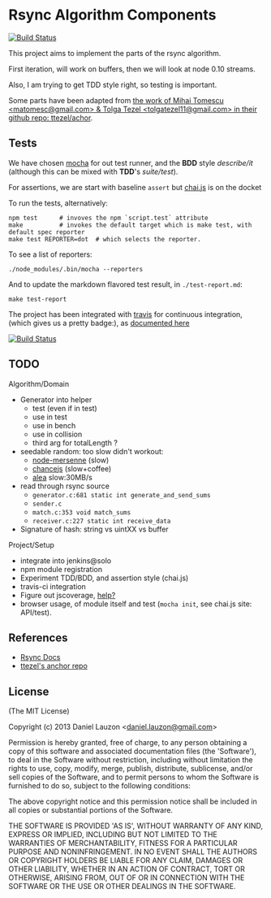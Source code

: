 # Rsync Algorithm Components

[![Build Status](https://travis-ci.org/daneroo/im-rsync-algo.png?branch=master)](https://travis-ci.org/daneroo/im-rsync-algo)


This project aims to implement the parts of the rsync algorithm.

First iteration, will work on buffers, then we will look at node 0.10 streams.

Also, I am trying to get TDD style right, so testing is important.

Some parts have been adapted from [the work of Mihai Tomescu &lt;matomesc@gmail.com&gt; & Tolga Tezel &lt;tolgatezel11@gmail.com&gt; in their github repo: ttezel/achor](https://github.com/ttezel/anchor.git).

## Tests
We have chosen [mocha](http://visionmedia.github.com/mocha/) for out test runner, and the **BDD** style  *describe/it* (although this can be mixed with **TDD**'s *suite/test*). 

For assertions, we are start with baseline `assert` but [chai.js](http://chaijs.com/) is on the docket

To run the tests, alternatively: 

	npm test      # invoves the npm `script.test` attribute
	make          # invokes the default target which is make test, with default spec reporter
	make test REPORTER=dot  # which selects the reporter.

To see a list of reporters:

	./node_modules/.bin/mocha --reporters

And to update the markdown flavored test result, in `./test-report.md`:

	make test-report

The project has been integrated with [travis](travis-ci.org) for continuous integration, (which gives us a pretty badge:), as [documented here](http://about.travis-ci.org/docs/user/languages/javascript-with-nodejs/)

[![Build Status](https://travis-ci.org/daneroo/im-rsync-algo.png?branch=master)](https://travis-ci.org/daneroo/im-rsync-algo)

## TODO

Algorithm/Domain

* Generator into helper
	* test (even if in test)
	* use in test
	* use in bench
	* use in collision
	* third arg for totalLength ?
* seedable random: too slow didn't workout: 
	* [node-mersenne](https://github.com/jwatte/node-mersenne) (slow)
	* [chancejs](https://github.com/abe33/chancejs) (slow+coffee)
	* [alea](https://github.com/coverslide/node-alea) slow:30MB/s
* read through rsync source
	* `generator.c:681 static int generate_and_send_sums`
	* `sender.c`
	* `match.c:353 void match_sums`
	* `receiver.c:227 static int receive_data`
* Signature of hash: string vs uintXX vs buffer

Project/Setup

* integrate into jenkins@solo
* npm module registration
* Experiment TDD/BDD, and assertion style (chai.js)
* travis-ci integration
* Figure out jscoverage, [help?](https://npmjs.org/package/mochawrapper)
* browser usage, of module itself and test (`mocha init`, see chai.js site: API/test).

## References

* [Rsync Docs](http://rsync.samba.org/documentation.html)
* [ttezel's anchor repo](https://github.com/ttezel/anchor.git)

## License 

(The MIT License)

Copyright (c) 2013 Daniel Lauzon &lt;daniel.lauzon@gmail.com&gt;

Permission is hereby granted, free of charge, to any person obtaining
a copy of this software and associated documentation files (the
'Software'), to deal in the Software without restriction, including
without limitation the rights to use, copy, modify, merge, publish,
distribute, sublicense, and/or sell copies of the Software, and to
permit persons to whom the Software is furnished to do so, subject to
the following conditions:

The above copyright notice and this permission notice shall be
included in all copies or substantial portions of the Software.

THE SOFTWARE IS PROVIDED 'AS IS', WITHOUT WARRANTY OF ANY KIND,
EXPRESS OR IMPLIED, INCLUDING BUT NOT LIMITED TO THE WARRANTIES OF
MERCHANTABILITY, FITNESS FOR A PARTICULAR PURPOSE AND NONINFRINGEMENT.
IN NO EVENT SHALL THE AUTHORS OR COPYRIGHT HOLDERS BE LIABLE FOR ANY
CLAIM, DAMAGES OR OTHER LIABILITY, WHETHER IN AN ACTION OF CONTRACT,
TORT OR OTHERWISE, ARISING FROM, OUT OF OR IN CONNECTION WITH THE
SOFTWARE OR THE USE OR OTHER DEALINGS IN THE SOFTWARE.